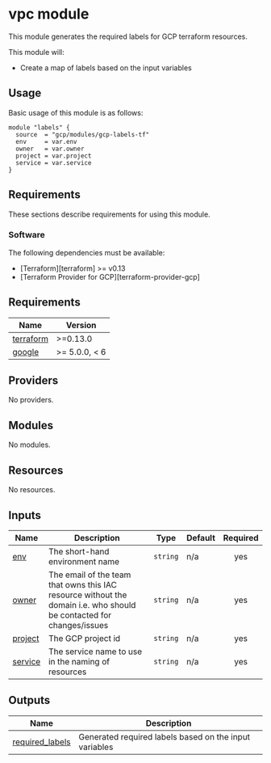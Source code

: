 # vpc module

This module generates the required labels for GCP terraform resources.

This module will:

- Create a map of labels based on the input variables

## Usage

Basic usage of this module is as follows:

```hcl
module "labels" {
  source  = "gcp/modules/gcp-labels-tf"
  env     = var.env
  owner   = var.owner
  project = var.project
  service = var.service
}
```

## Requirements

These sections describe requirements for using this module.

### Software

The following dependencies must be available:

- [Terraform][terraform] >= v0.13
- [Terraform Provider for GCP][terraform-provider-gcp]

<!-- BEGIN_TF_DOCS -->
## Requirements

| Name | Version |
|------|---------|
| <a name="requirement_terraform"></a> [terraform](#requirement\_terraform) | >=0.13.0 |
| <a name="requirement_google"></a> [google](#requirement\_google) | >= 5.0.0, < 6 |

## Providers

No providers.

## Modules

No modules.

## Resources

No resources.

## Inputs

| Name | Description | Type | Default | Required |
|------|-------------|------|---------|:--------:|
| <a name="input_env"></a> [env](#input\_env) | The short-hand environment name | `string` | n/a | yes |
| <a name="input_owner"></a> [owner](#input\_owner) | The email of the team that owns this IAC resource without the domain i.e. who should be contacted for changes/issues | `string` | n/a | yes |
| <a name="input_project"></a> [project](#input\_project) | The GCP project id | `string` | n/a | yes |
| <a name="input_service"></a> [service](#input\_service) | The service name to use in the naming of resources | `string` | n/a | yes |

## Outputs

| Name | Description |
|------|-------------|
| <a name="output_required_labels"></a> [required\_labels](#output\_required\_labels) | Generated required labels based on the input variables |
<!-- END_TF_DOCS -->